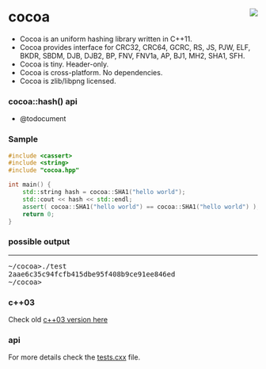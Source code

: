 cocoa <a href="https://travis-ci.org/r-lyeh/cocoa"><img src="https://api.travis-ci.org/r-lyeh/cocoa.svg?branch=master" align="right" /></a>
=====

- Cocoa is an uniform hashing library written in C++11.
- Cocoa provides interface for CRC32, CRC64, GCRC, RS, JS, PJW, ELF, BKDR, SBDM, DJB, DJB2, BP, FNV, FNV1a, AP, BJ1, MH2, SHA1, SFH.
- Cocoa is tiny. Header-only.
- Cocoa is cross-platform. No dependencies.
- Cocoa is zlib/libpng licensed.

### cocoa::hash() api
- @todocument

### Sample
```c++
#include <cassert>
#include <string>
#include "cocoa.hpp"

int main() {
    std::string hash = cocoa::SHA1("hello world");
    std::cout << hash << std::endl;
    assert( cocoa::SHA1("hello world") == cocoa::SHA1("hello world") );
    return 0;
}
```

### possible output
---------------
<pre>
~/cocoa>./test
2aae6c35c94fcfb415dbe95f408b9ce91ee846ed
~/cocoa>
</pre>

### c++03
Check old [c++03 version here](https://github.com/r-lyeh/cocoa/tree/c70a878eae074f73ae7f5222503538c130fd6a0d)

### api
For more details check the [tests.cxx](tests.cxx) file.

